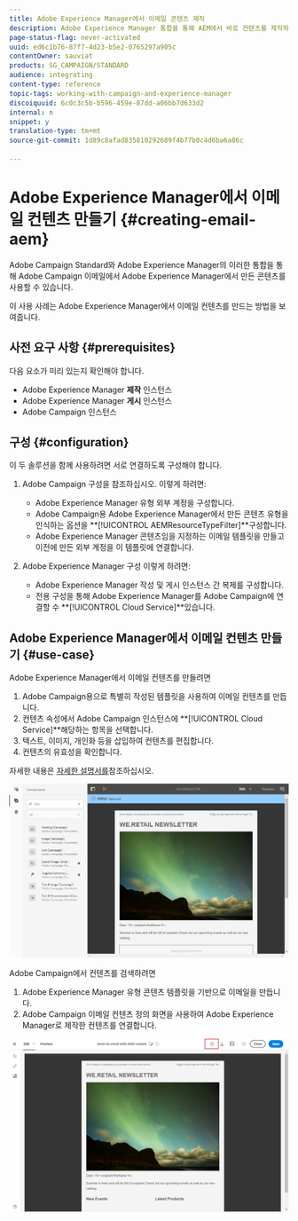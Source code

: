 ```yaml
---
title: Adobe Experience Manager에서 이메일 콘텐츠 제작
description: Adobe Experience Manager 통합을 통해 AEM에서 바로 컨텐츠를 제작하고 나중에 Adobe Campaign에서 사용할 수 있습니다.
page-status-flag: never-activated
uuid: ed6c1b76-87f7-4d23-b5e2-0765297a905c
contentOwner: sauviat
products: SG_CAMPAIGN/STANDARD
audience: integrating
content-type: reference
topic-tags: working-with-campaign-and-experience-manager
discoiquuid: 6c0c3c5b-b596-459e-87dd-a06bb7d633d2
internal: n
snippet: y
translation-type: tm+mt
source-git-commit: 1d89c8afad835810292689f4b77b0c4d6ba6a86c

---
```



# Adobe Experience Manager에서 이메일 컨텐츠 만들기 {#creating-email-aem}

Adobe Campaign Standard와 Adobe Experience Manager의 이러한 통합을 통해 Adobe Campaign 이메일에서 Adobe Experience Manager에서 만든 콘텐츠를 사용할 수 있습니다.

이 사용 사례는 Adobe Experience Manager에서 이메일 컨텐츠를 만드는 방법을 보여줍니다.

## 사전 요구 사항 {#prerequisites}

다음 요소가 미리 있는지 확인해야 합니다.

* Adobe Experience Manager **제작** 인스턴스
* Adobe Experience Manager **게시** 인스턴스
* Adobe Campaign 인스턴스

## 구성 {#configuration}

이 두 솔루션을 함께 사용하려면 서로 연결하도록 구성해야 합니다.

1. Adobe Campaign 구성을 참조하십시오. 이렇게 하려면:

   * Adobe Experience Manager 유형 외부 계정을 구성합니다.
   * Adobe Campaign용 Adobe Experience Manager에서 만든 콘텐츠 유형을 인식하는 옵션을 **[!UICONTROL AEMResourceTypeFilter]**구성합니다.
   * Adobe Experience Manager 콘텐츠임을 지정하는 이메일 템플릿을 만들고 이전에 만든 외부 계정을 이 템플릿에 연결합니다.

1. Adobe Experience Manager 구성 이렇게 하려면:

   * Adobe Experience Manager 작성 및 게시 인스턴스 간 복제를 구성합니다.
   * 전용 구성을 통해 Adobe Experience Manager를 Adobe Campaign에 연결할 수 **[!UICONTROL Cloud Service]**있습니다.

## Adobe Experience Manager에서 이메일 컨텐츠 만들기 {#use-case}

Adobe Experience Manager에서 이메일 컨텐츠를 만들려면

1. Adobe Campaign용으로 특별히 작성된 템플릿을 사용하여 이메일 컨텐츠를 만듭니다.
1. 컨텐츠 속성에서 Adobe Campaign 인스턴스에 **[!UICONTROL Cloud Service]**해당하는 항목을 선택합니다.
1. 텍스트, 이미지, 개인화 등을 삽입하여 컨텐츠를 편집합니다.
1. 컨텐츠의 유효성을 확인합니다.

자세한 내용은 [자세한 설명서를](https://docs.adobe.com/docs/en/aem/6-2/author/personalization/adobe-campaign/campaign.html)참조하십시오.

![](assets/aem_content.png)

Adobe Campaign에서 컨텐츠를 검색하려면

1. Adobe Experience Manager 유형 콘텐츠 템플릿을 기반으로 이메일을 만듭니다.
1. Adobe Campaign 이메일 컨텐츠 정의 화면을 사용하여 Adobe Experience Manager로 제작한 컨텐츠를 연결합니다.

![](assets/aem_linked_content.png)

